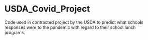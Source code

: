 # USDA_Covid_Project
Code used in contracted project by the USDA to predict what schools responses were to the pandemic with regard to their school lunch programs. 
